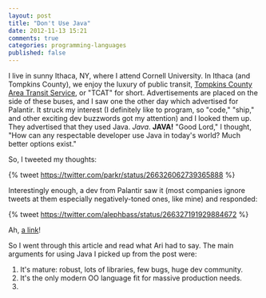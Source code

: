 ```yaml
---
layout: post
title: "Don't Use Java"
date: 2012-11-13 15:21
comments: true
categories: programming-languages
published: false
---
```


I live in sunny Ithaca, NY, where I attend Cornell University. In Ithaca (and 
Tompkins County), we enjoy the luxury of public transit, [Tompkins County Area
Transit Service](http://tcatbus.com), or "TCAT" for short. Advertisements are
placed on the side of these buses, and I saw one the other day which advertised for
Palantir. It struck my interest (I definitely like to program, so "code," "ship,"
and other exciting dev buzzwords got my attention) and I looked them up. They
advertised that they used Java. _Java_. __JAVA!__ "Good Lord," I thought, "How can
any respectable developer use Java in today's world? Much better options exist."

So, I tweeted my thoughts:

{% tweet https://twitter.com/parkr/status/266326062739365888 %}

Interestingly enough, a dev from Palantir saw it (most companies ignore tweets at them
especially negatively-toned ones, like mine) and responded:

{% tweet https://twitter.com/alephbass/status/266327191929884672 %}

Ah, [a link](http://www.quora.com/Does-any-start-up-company-need-Java-developers-at-all-If-so-which-ones)!

So I went through this article and read what Ari had to say. The main arguments for
using Java I picked up from the post were:

1. It's mature: robust, lots of libraries, few bugs, huge dev community.
2. It's the only modern OO language fit for massive production needs.
3.
